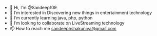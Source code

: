 - 👋 Hi, I’m @Sandeep109
- 👀 I’m interested in Discovering new things in entertainment technology
- 🌱 I’m currently learning java, php, python
- 💞️ I’m looking to collaborate on LiveStreaming technology
- 📫 How to reach me sandeephshakuniya@gmail.com

<!---
Sandeep109/Sandeep109 is a ✨ special ✨ repository because its `README.md` (this file) appears on your GitHub profile.
You can click the Preview link to take a look at your changes.
--->

